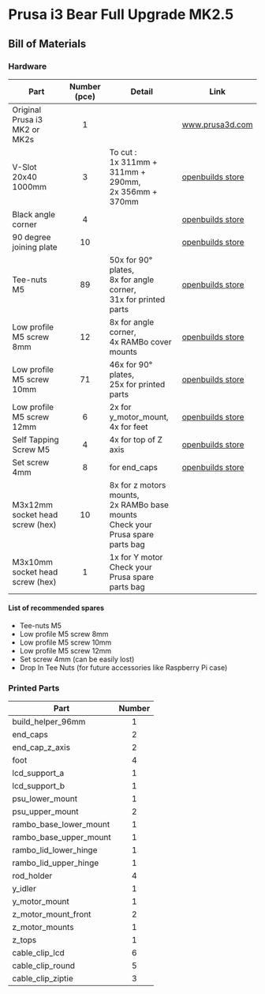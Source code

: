 # Prusa i3 Bear Full Upgrade MK2.5

## Bill of Materials

### Hardware

| Part     | Number (pce) | Detail | Link |
|----------|:------:|--------|------|
| Original Prusa i3 MK2 or MK2s | 1 | | www.prusa3d.com |
| V-Slot 20x40 1000mm | 3 | To cut :<br> 1x 311mm + 311mm + 290mm,<br> 2x 356mm + 370mm | [openbuilds store](http://openbuildspartstore.com/v-slot-20x40-linear-rail/) |
| Black angle corner | 4 | | [openbuilds store](http://openbuildspartstore.com/black-angle-corner-connector/) |
| 90 degree joining plate | 10 | | [openbuilds store](http://openbuildspartstore.com/90-degree-joining-plate/) |
| Tee-nuts M5 | 89 | 50x for 90° plates,<br> 8x for angle corner,<br> 31x for printed parts | [openbuilds store](http://openbuildspartstore.com/tee-nuts-10-pack/) |
| Low profile M5 screw 8mm | 12 | 8x for angle corner,<br>4x RAMBo cover mounts | [openbuilds store](http://openbuildspartstore.com/low-profile-screws-m5-10-pack/) |
| Low profile M5 screw 10mm | 71 | 46x for 90° plates,<br> 25x for printed parts<br> | [openbuilds store](http://openbuildspartstore.com/low-profile-screws-m5-10-pack/) |
| Low profile M5 screw 12mm | 6 | 2x for y_motor_mount,<br> 4x for feet | [openbuilds store](http://openbuildspartstore.com/low-profile-screws-m5-10-pack/) |
| Self Tapping Screw M5 | 4 | 4x for top of Z axis | [openbuilds store](http://openbuildspartstore.com/self-tapping-screw/) |
| Set screw 4mm | 8 | for end_caps | [openbuilds store](http://openbuildspartstore.com/set-screw/) |
| M3x12mm socket head screw (hex) | 10 | 8x for z motors mounts,<br>2x RAMBo base mounts<br>Check your Prusa spare parts bag | |
| M3x10mm socket head screw (hex) | 1 | 1x for Y motor<br>Check your Prusa spare parts bag | |


#### List of recommended spares
* Tee-nuts M5
* Low profile M5 screw 8mm
* Low profile M5 screw 10mm
* Low profile M5 screw 12mm
* Set screw 4mm (can be easily lost)
* Drop In Tee Nuts (for future accessories like Raspberry Pi case)


### Printed Parts

| Part     | Number |
|----------|:------:|
| build_helper_96mm      | 1 |
| end_caps               | 2 |
| end_cap_z_axis         | 2 |
| foot                   | 4 |
| lcd_support_a          | 1 |
| lcd_support_b          | 1 |
| psu_lower_mount        | 1 |
| psu_upper_mount        | 2 |
| rambo_base_lower_mount | 1 |
| rambo_base_upper_mount | 1 |
| rambo_lid_lower_hinge  | 1 |
| rambo_lid_upper_hinge  | 1 |
| rod_holder             | 4 |
| y_idler                | 1 |
| y_motor_mount          | 1 |
| z_motor_mount_front    | 2 |
| z_motor_mounts         | 1 |
| z_tops                 | 1 |
| cable_clip_lcd         | 6 |
| cable_clip_round       | 5 |
| cable_clip_ziptie      | 3 |